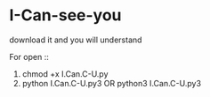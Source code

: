 # I-Can-see-you
download it and you will understand

For open ::

1) chmod +x I.Can.C-U.py 
2) python I.Can.C-U.py3 OR python3 I.Can.C-U.py3  

